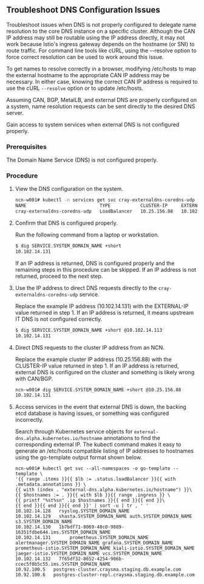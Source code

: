## Troubleshoot DNS Configuration Issues

Troubleshoot issues when DNS is not properly configured to delegate name resolution to the core DNS instance on a specific cluster. Although the CAN IP address may still be routable using the IP address directly, it may not work because Istio's ingress gateway depends on the hostname \(or SNI\) to route traffic. For command line tools like cURL, using the --resolve option to force correct resolution can be used to work around this issue.

To get names to resolve correctly in a browser, modifying /etc/hosts to map the external hostname to the appropriate CAN IP address may be necessary. In either case, knowing the correct CAN IP address is required to use the cURL `--resolve` option or to update /etc/hosts.

Assuming CAN, BGP, MetalLB, and external DNS are properly configured on a system, name resolution requests can be sent directly to the desired DNS server.

Gain access to system services when external DNS is not configured properly.

### Prerequisites

The Domain Name Service \(DNS\) is not configured properly.

### Procedure

1.  View the DNS configuration on the system.

    ```bash
    ncn-w001# kubectl -n services get svc cray-externaldns-coredns-udp
    NAME                           TYPE           CLUSTER-IP     EXTERNAL-IP     PORT(S)        AGE
    cray-externaldns-coredns-udp   LoadBalancer   10.25.156.88   10.102.14.113   53:32674/UDP   45h
    ```

2.  Confirm that DNS is configured properly.

    Run the following command from a laptop or workstation.

    ```bash
    $ dig SERVICE.SYSTEM_DOMAIN_NAME +short
    10.102.14.131
    ```

    If an IP address is returned, DNS is configured properly and the remaining steps in this procedure can be skipped. If an IP address is not returned, proceed to the next step.

3.  Use the IP address to direct DNS requests directly to the `cray-externaldns-coredns-udp` service.

    Replace the example IP address \(10.102.14.131\) with the EXTERNAL-IP value returned in step 1. If an IP address is returned, it means upstream IT DNS is not configured correctly.

    ```bash
    $ dig SERVICE.SYSTEM_DOMAIN_NAME +short @10.102.14.113
    10.102.14.131
    ```

4.  Direct DNS requests to the cluster IP address from an NCN.

    Replace the example cluster IP address \(10.25.156.88\) with the CLUSTER-IP value returned in step 1. If an IP address is returned, external DNS is configured on the cluster and something is likely wrong with CAN/BGP.

    ```bash
    ncn-w001# dig SERVICE.SYSTEM_DOMAIN_NAME +short @10.25.156.88
    10.102.14.131
    ```

5.  Access services in the event that external DNS is down, the backing etcd database is having issues, or something was configured incorrectly.

    Search through Kubernetes service objects for `external-dns.alpha.kubernetes.io/hostname` annotations to find the corresponding external IP. The kubectl command makes it easy to generate an /etc/hosts compatible listing of IP addresses to hostnames using the go-template output format shown below.

    ```screen
    ncn-w001# kubectl get svc --all-namespaces -o go-template --template \
    '{{ range .items }}{{ $lb := .status.loadBalancer }}{{ with .metadata.annotations }} \
    {{ with (index . "external-dns.alpha.kubernetes.io/hostname") }}\
    {{ $hostnames := . }}{{ with $lb }}{{ range .ingress }} \
    {{ printf "%st%sn" .ip $hostnames }}{{ end }}{{ end }}\
    {{ end }}{{ end }}{{ end }}' | sort -u | tr , ' '
    10.102.14.128	rsyslog.SYSTEM_DOMAIN_NAME
    10.102.14.129	shasta.SYSTEM_DOMAIN_NAME auth.SYSTEM_DOMAIN_NAME s3.SYSTEM_DOMAIN_NAME
    10.102.14.130	1b7bdf71-8069-48c0-9889-16351fdbe644.ims.SYSTEM_DOMAIN_NAME
    10.102.14.131       prometheus.SYSTEM_DOMAIN_NAME alertmanager.SYSTEM_DOMAIN_NAME grafana.SYSTEM_DOMAIN_NAME prometheus-istio.SYSTEM_DOMAIN_NAME kiali-istio.SYSTEM_DOMAIN_NAME jaeger-istio.SYSTEM_DOMAIN_NAME vcs.SYSTEM_DOMAIN_NAME
    10.102.14.132	7f65df32-8652-4254-906b-ccec5f0b5c55.ims.SYSTEM_DOMAIN_NAME
    10.92.100.5	  postgres-cluster.craysma.staging.db.example.com
    10.92.100.6	  postgres-cluster-repl.craysma.staging.db.example.com
    ```


